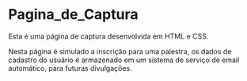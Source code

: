 # Pagina_de_Captura
Esta é uma página de captura desenvolvida em HTML e CSS.

Nesta página é simulado a inscrição para uma palestra, os dados de cadastro do usuário é armazenado em um sistema de serviço de email automático, para futuras divulgações.
